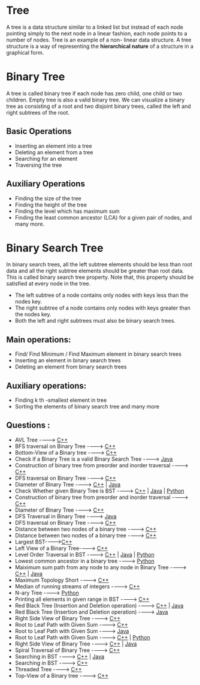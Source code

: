 # Tree

A tree is a data structure similar to a linked list but instead of each node pointing simply to the
next node in a linear fashion, each node points to a number of nodes. Tree is an example of a non-
linear data structure. A tree structure is a way of representing the **hierarchical nature** of a structure
in a graphical form.

# Binary Tree
A tree is called binary tree if each node has zero child, one child or two children. Empty tree is
also a valid binary tree. We can visualize a binary tree as consisting of a root and two disjoint
binary trees, called the left and right subtrees of the root.


## Basic Operations

* Inserting an element into a tree
* Deleting an element from a tree
* Searching for an element
* Traversing the tree

## Auxiliary Operations

* Finding the size of the tree
* Finding the height of the tree
* Finding the level which has maximum sum
* Finding the least common ancestor (LCA) for a given pair of nodes, and many more.

#  Binary Search Tree

In binary search trees, all the left subtree elements should be less than root data and all the right
subtree elements should be greater than root data. This is called binary search tree property. Note
that, this property should be satisfied at every node in the tree.

* The left subtree of a node contains only nodes with keys less than the nodes key.
* The right subtree of a node contains only nodes with keys greater than the nodes key.
* Both the left and right subtrees must also be binary search trees.

## Main operations: 

* Find/ Find Minimum / Find Maximum element in binary search trees
* Inserting an element in binary search trees
* Deleting an element from binary search trees

## Auxiliary operations:

* Finding k th -smallest element in tree
* Sorting the elements of binary search tree and many more

## Questions :

* AVL Tree ----> [C++](/Code/C++/avl_tree.cpp) 
* BFS traversal on Binary Tree ----> [C++](/Code/C++/binary_tree_BFS_traversal.cpp)
* Bottom-View of a Binary tree ----> [C++](/Code/C++/bottomView.cpp) 
* Check if a Binary Tree is a valid Binary Search Tree ----> [Java](/Code/Java/check_valid_BST.java)
* Construction of binary tree from preorder and inorder traversal ----> [C++](/Code/C++/binary_tree_from_preorder_and_inorder.cpp) 
* DFS traversal on Binary Tree ----> [C++](/Code/C++/binary_tree_DFS_traversal.cpp)
* Diameter of Binary Tree ----> [C++](/Code/C++/diameter_of_binary_tree.cpp) | [Java](/Code/Java/Diameter_BinaryTree.java) 
* Check Whether given Binary Tree is BST ----> [C++](/Code/C++/check_tree_is_BST.cpp) | [Java](/Code/Java/check_valid_BST.java) | [Python]()
* Construction of binary tree from preorder and inorder traversal ----> [C++](/Code/C++/binary_tree_from_preorder_and_inorder.cpp)
* Diameter of Binary Tree ----> [C++](/Code/C++/diameter_of_binary_tree.cpp)
* DFS Traversal in Binary Tree ----> [Java](/Code/Java/dfs_traversal.java) 
* DFS traversal on Binary Tree ----> [C++](/Code/C++/binary_tree_DFS_traversal.cpp)
* Distance between two nodes of a binary tree ----> [C++](/Code/C++/distance_between_two_nodes_of_BT.cpp)
* Distance between two nodes of a binary tree ----> [C++](/Code/C++/distance_between_two_nodes_of_BT.cpp)
* Largest BST---->[C++](Tree/LargestBST.cpp)
* Left View of  a Binary Tree----> [C++](/Code/C++/left-view.cpp)
* Level Order Traversal in BST ----> [C++]() | [Java]() | [Python](/Code/Python/level_order_traversal_binary_tree.py)
* Lowest common ancestor in a binary tree ----> [Python](/Code/Python/LCA_in_binary_tree.py)
* Maiximum  sum path from any node to any node in Binary Tree  ----> [C++](/Code/C++/max_tree_path.cpp) | [Java](/Code/Java/maximumSum.java)
* Maximum Topology Short ----> [C++](/Code/C++/Max_Topology_Short.cpp)
* Median of running streams of integers ----> [C++](/Code/C++/median_running_stream.cpp) 
* N-ary Tree ----> [Python](/Code/Python/n_ary_tree.py)
* Printing all elements in given range in BST ----> [C++](/Code/C++/rangeBST.cpp)
* Red Black Tree (Insertion and Deletion operation) ----> [C++](/Code/C++/RedBlack_tree.cpp) | [Java](/Code/Java/RedBlackTree.java)  
* Red Black Tree (Insertion and Deletion operation) ----> [Java](/Code/Java/RedBlackTree.java) 
* Right Side View of Binary Tree ----> [C++](/Code/C++/Right_Side_View_of_Binary_Tree.cpp)
* Root to Leaf Path with Given Sum ----> [C++](/Code/C++/Root_to_leaf_path_with_given_sum.cpp)
* Root to Leaf Path with Given Sum ----> [Java](/Code/Java/root_to_leaf_with_gven_sum.java)
* Root to Leaf Path with Given Sum ----> [C++](/Code/C++/Root_to_leaf_path_with_given_sum.cpp) | [Python](/Code/Python/root_to_leaf_sum.py)
* Right Side View of Binary Tree ----> [C++](/Code/C++/Right_Side_View_of_Binary_Tree.cpp) | [Java](/Code/java/Right_Side_View_Of_BinaryTree.java)
* Spiral Traversal of Binary Tree ----> [C++](/Code/C++/spiral_traversal_of_binary_tree.cpp) 
* Searching in BST ----> [C++](/Code/C++/searching_in_bst.cpp) | [Java](Code\Java\Searching_in_BST.Java)
* Searching in BST ----> [C++](/Code/C++/searching_in_bst.cpp)
* Threaded Tree ----> [C++](/Code/C++/threaded_binary_tree.cpp) 
* Top-View of a Binary tree ----> [C++](/Code/C++/Top-View.cpp) 

